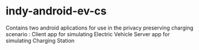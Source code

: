 # indy-android-ev-cs
Contains two android aplications for use in the privacy preserving charging scenario :
Client app for simulating Electric Vehicle 
Server app for simulating Charging Station

